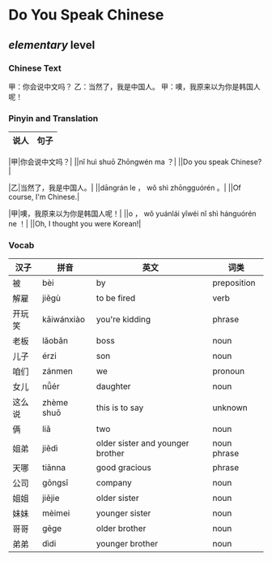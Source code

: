 # Do You Speak Chinese
## *elementary* level

### Chinese Text
甲：你会说中文吗？
乙：当然了，我是中国人。
甲：噢，我原来以为你是韩国人呢！

### Pinyin and Translation
|说人|句子|
|----|----|

|甲|你会说中文吗？|
||nǐ huì shuō Zhōngwén ma ？|
||Do you speak Chinese?|

|乙|当然了，我是中国人。|
||dāngrán le ， wǒ shì zhōngguórén 。|
||Of course, I'm Chinese.|

|甲|噢，我原来以为你是韩国人呢！|
||o ， wǒ yuánlái yǐwéi nǐ shì hánguórén ne ！|
||Oh, I thought you were Korean!|
### Vocab
|汉子|拼音|英文|词类|
|----|----|----|----|
|被|bèi|by|preposition|
|解雇|jiěgù|to be fired|verb|
|开玩笑|kāiwánxiào|you're kidding|phrase|
|老板|lǎobǎn|boss|noun|
|儿子|érzi|son|noun|
|咱们|zánmen|we|pronoun|
|女儿|nǚér|daughter|noun|
|这么说|zhème shuō|this is to say|unknown|
|俩|liǎ|two|noun|
|姐弟|jiědì|older sister and younger brother|noun phrase|
|天哪|tiānna|good gracious|phrase|
|公司|gōngsī|company|noun|
|姐姐|jiějie|older sister|noun|
|妹妹|mèimei|younger sister|noun|
|哥哥|gēge|older brother|noun|
|弟弟|dìdi|younger brother|noun|